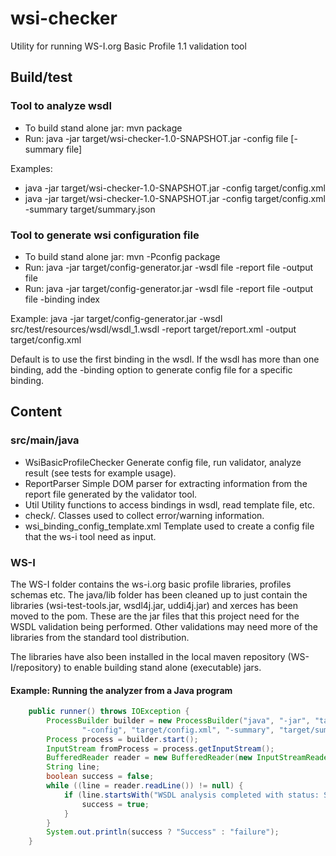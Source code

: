 # wsi-checker

Utility for running WS-I.org Basic Profile 1.1 validation tool

## Build/test

### Tool to analyze wsdl

* To build stand alone jar: mvn package
* Run: java -jar target/wsi-checker-1.0-SNAPSHOT.jar -config file  [-summary file]

Examples:

* java -jar target/wsi-checker-1.0-SNAPSHOT.jar -config target/config.xml
* java -jar target/wsi-checker-1.0-SNAPSHOT.jar -config target/config.xml -summary target/summary.json


### Tool to generate wsi configuration file

* To build stand alone jar: mvn -Pconfig package
* Run: java -jar target/config-generator.jar -wsdl file -report file -output file
* Run: java -jar target/config-generator.jar -wsdl file -report file -output file -binding index

Example: java -jar target/config-generator.jar -wsdl src/test/resources/wsdl/wsdl_1.wsdl -report target/report.xml
 -output target/config.xml

Default is to use the first binding in the wsdl. If the wsdl has more than one binding, add the -binding option to
generate config file for a specific binding.

## Content

### src/main/java

* WsiBasicProfileChecker Generate config file, run validator, analyze result (see tests for example usage).
* ReportParser Simple DOM parser for extracting information from the report file generated by the validator tool.
* Util Utility functions to access bindings in wsdl, read template file, etc.
* check/. Classes used to collect error/warning information.
* wsi_binding_config_template.xml Template used to create a config file that the ws-i tool need as input.

### WS-I

The WS-I folder contains the ws-i.org basic profile libraries, profiles schemas etc. The java/lib folder has
been cleaned up to just contain the libraries (wsi-test-tools.jar, wsdl4j.jar, uddi4j.jar) and xerces has been
moved to the pom. These are the jar files that this project need for the WSDL validation being performed. Other
validations may need more of the libraries from the standard tool distribution.

The libraries have also been installed in the local maven repository (WS-I/repository) to enable building stand
alone (executable) jars.

#### Example: Running the analyzer from a Java program

``` java
    public runner() throws IOException {
        ProcessBuilder builder = new ProcessBuilder("java", "-jar", "target/wsi-checker-1.0-SNAPSHOT.jar",
                "-config", "target/config.xml", "-summary", "target/summary.json");
        Process process = builder.start();
        InputStream fromProcess = process.getInputStream();
        BufferedReader reader = new BufferedReader(new InputStreamReader(fromProcess));
        String line;
        boolean success = false;
        while ((line = reader.readLine()) != null) {
            if (line.startsWith("WSDL analysis completed with status: SUCCESS")) {
                success = true;
            }
        }
        System.out.println(success ? "Success" : "failure");
    }
```
